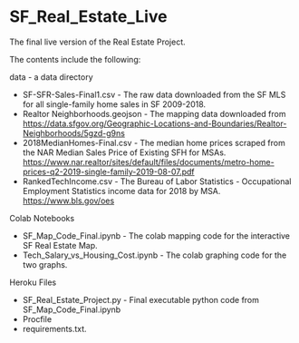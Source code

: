 # SF_Real_Estate_Live
The final live version of the Real Estate Project.

The contents include the following:

data - a data directory
- SF-SFR-Sales-Final1.csv - The raw data downloaded from the SF MLS for all single-family home sales in SF 2009-2018.
- Realtor Neighborhoods.geojson - The mapping data downloaded from https://data.sfgov.org/Geographic-Locations-and-Boundaries/Realtor-Neighborhoods/5gzd-g9ns
- 2018MedianHomes-Final.csv - The median home prices scraped from the NAR Median Sales Price of Existing SFH for MSAs. https://www.nar.realtor/sites/default/files/documents/metro-home-prices-q2-2019-single-family-2019-08-07.pdf
- RankedTechIncome.csv - The Bureau of Labor Statistics - Occupational Employment Statistics income data for 2018 by MSA.  https://www.bls.gov/oes

Colab Notebooks

- SF_Map_Code_Final.ipynb - The colab mapping code for the interactive SF Real Estate Map.
- Tech_Salary_vs_Housing_Cost.ipynb - The colab graphing code for the two graphs.

Heroku Files

- SF_Real_Estate_Project.py - Final executable python code from SF_Map_Code_Final.ipynb
- Procfile
- requirements.txt.
